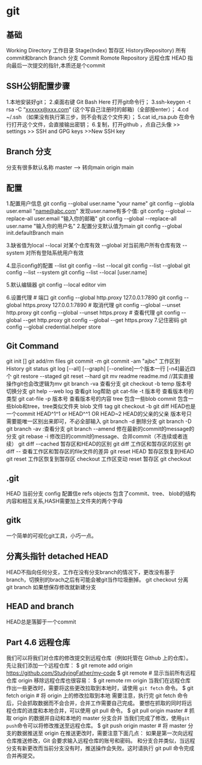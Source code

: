 # git
## 基础
Working Directory 工作目录
Stage(Index) 暂存区
History(Repository) 所有commit和branch
Branch 分支
Commit
Romote Repository 远程仓库
HEAD 指向最后一次提交的指针,本质还是个commit
## SSH公钥配置步骤
1.本地安装好git；
2.桌面右键 Git Bash Here 打开git命令行；
3.ssh-keygen -t rsa -C “xxxxxx@xxx.com” (这个写自己注册时的邮箱)（全部按enter）；
4.cd ~/.ssh （如果没有执行第三步，则不会有这个文件夹）；
5.cat id_rsa.pub 在命令行打开这个文件，会直接输出密钥；
6.复制，打开github ，点自己头像 >> settings >> SSH and GPG keys >>New SSH key
## Branch 分支
分支有很多默认名称
master --> 转向main
origin
main
## 配置
1.配置用户信息
    git config --global user.name "your name"
    git config --globla user.email "name@abc.com"
    发现user.name有多个值:
    git config --global --replace-all user.email "输入你的邮箱" 
    git config --global --replace-all user.name "输入你的用户名"
2.配置分支默认值为main
    git config --global init.defaultBranch main

3.缺省值为local
    --local 对某个仓库有效
    --global 对当前用户所有仓库有效 
    --system 对所有登陆系统用户有效

4.显示config的配置 --list
    git config --list --local
    git config --list --global
    git config --list --system
    git config --list --local [user.name]

5.默认编辑器
    git config --local editor vim

6.设置代理
    # 端口
    git config --global http.proxy 127.0.0.1:7890
    git config --global https.proxy 127.0.0.1:7890
    # 取消代理
    git config --global --unset http.proxy
    git config --global --unset https.proxy
    # 查看代理
    git config --global --get http.proxy
    git config --global --get https.proxy
7.记住密码
git config --global credential.helper store
## Git Command
git init [<dir-name>]
git add/rm files
git commit -m <file>
git commit -am "ajbc" 工作区到History
git status
git log [--all] [--graph] [--oneline]一个版本一行 [-n4]最近四个
git restore --staged 
git reset --hard
git mv readme readme.md //其实直接操作git也会改逻辑为mv
git branch -va 查看分支
git checkout -b temp 版本号 切换分支
git help --web log  查看git log帮助
git cat-file -t 版本号 查看版本号的类型
git cat-file -p 版本号 查看版本号的内容
    tree 包含一些blob
    commit 包含一些blob和tree，tree类似文件夹
    blob 文件
    tag
git checkout -b <new-branch-name> <branch-name or commit>
git diff <commit1> <commit2> HEAD也是一个commit
HEAD^1^1 or HEAD^^1 OR HEAD~2 HEAD的父亲的父亲
版本号只需要能唯一区别出来即可，不必全部输入
git branch -d <branch-name> 删除分支
git branch -D <branch-name>
git branch -av :查看分支 
git branch --amend 修在最新的commit的message的分支
git rebase -i <commit> 修改旧的commit的message、合并commit（不连续或者连续）
git diff --cached 暂存区和HEAD的区别
git diff 工作区和暂存区的区别
git diff -- <files> 查看工作区和暂存区的file文件的差异
git reset HEAD 暂存区恢复到HEAD
git reset  工作区恢复到暂存区
checkout 工作区变动
reset 暂存区
git checkout  
    
## .git
HEAD 当前分支
config 配置信e
refs 
objects 包含了commit、tree、  blob的结构内容和相互关系,HASH需要加上文件夹的两个字母
    
## gitk
一个简单的可视化git工具，小巧一点。
## 分离头指针 detached HEAD
HEAD不指向任何分支，工作在没有分支branch的情况下，更改没有基于branch，切换别的brach之后有可能会被git当作垃圾删掉。
git checkout <commit-name> 分离
git branch <new-branch-nam> <commit-name> 如果想保存修改就新建分支
## HEAD and branch
HEAD总是落脚于一个commit
## Part 4.6 远程仓库
我们可以将我们对仓库的修改提交到远程仓库（例如托管在 Github 上的仓库）。
先让我们添加一个远程仓库：
$ git remote add origin https://github.com/StudyingFather/my-code
$ git remote # 显示当前所有远程仓库
origin
移除远程仓库也很容易：
$ git remote rm origin
当我们在远程仓库作出一些更改时，需要将这些更改拉取到本地时，请使用 `git fetch` 命令。
$ git fetch origin # 将 origin 上的修改拉取到本地
需要注意，执行完 git fetch 命令后，只会抓取数据而不会合并，合并工作需要自己完成。
要想在抓取的同时将远程仓库的进度和本地合并，可以使用 git pull 命令。
$ git pull origin master # 抓取 origin 的数据并自动和本地的 master 分支合并
当我们完成了修改，使用`git push`命令可以将修改推送至远程仓库。
$ git push origin master # 将 master 分支的数据推送至 origin
在推送更改时，需要注意下面几点：
如果是第一次向远程仓库推送修改，Git 会要求输入远程仓库的账号和密码。
和分支合并类似，当远程分支有新更改而当前分支没有时，推送操作会失败。这时请执行 git pull 命令完成合并再提交。


